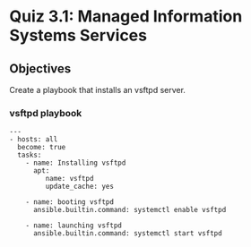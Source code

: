 
# Quiz 3.1: Managed Information Systems Services

## Objectives

Create a playbook that installs an vsftpd server.

### vsftpd playbook

``` 
---
- hosts: all
  become: true
  tasks:
    - name: Installing vsftpd
      apt:
         name: vsftpd
         update_cache: yes

    - name: booting vsftpd
      ansible.builtin.command: systemctl enable vsftpd

    - name: launching vsftpd
      ansible.builtin.command: systemctl start vsftpd
      
      
